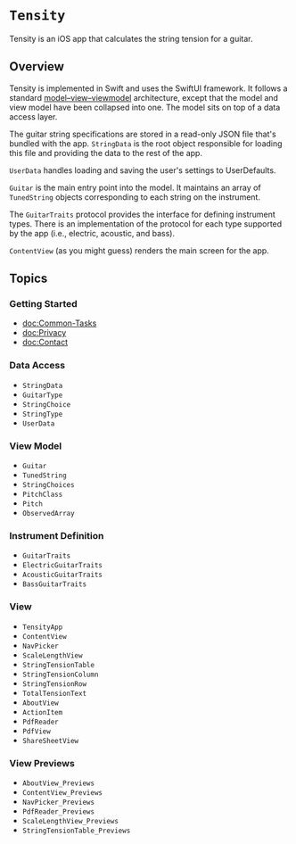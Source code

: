# ``Tensity``

Tensity is an iOS app that calculates the string tension for a guitar.

## Overview

Tensity is implemented in Swift and uses the SwiftUI framework. It follows a standard
[model–view–viewmodel](https://en.wikipedia.org/wiki/Model-view-viewmodel) architecture, except that
the model and view model have been collapsed into one. The model sits on top of a data access layer.

The guitar string specifications are stored in a read-only JSON file that's bundled with the app.
``StringData`` is the root object responsible for loading this file and providing the data to the
rest of the app.

``UserData`` handles loading and saving the user's settings to UserDefaults.

``Guitar`` is the main entry point into the model. It maintains an array of ``TunedString`` objects
corresponding to each string on the instrument.

The ``GuitarTraits`` protocol provides the interface for defining instrument types. There is an
implementation of the protocol for each type supported by the app (i.e., electric, acoustic, and
bass). 

``ContentView`` (as you might guess) renders the main screen for the app.

## Topics

### Getting Started

- <doc:Common-Tasks>
- <doc:Privacy>
- <doc:Contact>

### Data Access

- ``StringData``
- ``GuitarType``
- ``StringChoice``
- ``StringType``
- ``UserData``

### View Model

- ``Guitar``
- ``TunedString``
- ``StringChoices``
- ``PitchClass``
- ``Pitch``
- ``ObservedArray``

### Instrument Definition

- ``GuitarTraits``
- ``ElectricGuitarTraits``
- ``AcousticGuitarTraits``
- ``BassGuitarTraits``

### View

- ``TensityApp``
- ``ContentView``
- ``NavPicker``
- ``ScaleLengthView``
- ``StringTensionTable``
- ``StringTensionColumn``
- ``StringTensionRow``
- ``TotalTensionText``
- ``AboutView``
- ``ActionItem``
- ``PdfReader``
- ``PdfView``
- ``ShareSheetView``

### View Previews

- ``AboutView_Previews``
- ``ContentView_Previews``
- ``NavPicker_Previews``
- ``PdfReader_Previews``
- ``ScaleLengthView_Previews``
- ``StringTensionTable_Previews``
